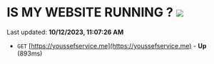 # IS MY WEBSITE RUNNING ? [![](https://img.shields.io/static/v1?label=Sponsor&message=%E2%9D%A4&logo=GitHub&color=%23fe8e86)](https://github.com/sponsors/<username>)

Last updated: **10/12/2023, 11:07:26 AM**

- `GET` [https://youssefservice.me](https://youssefservice.me) - **Up** (893ms)
